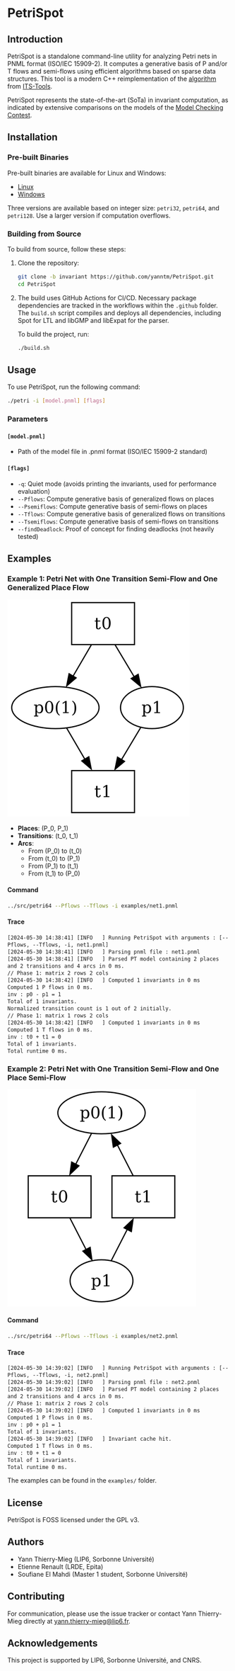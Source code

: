 # PetriSpot

## Introduction

PetriSpot is a standalone command-line utility for analyzing Petri nets in PNML format (ISO/IEC 15909-2). It computes a generative basis of P and/or T flows and semi-flows using efficient algorithms based on sparse data structures. This tool is a modern C++ reimplementation of the [algorithm](https://hal.science/hal-04142675) from [ITS-Tools](https://github.com/lip6/ITSTools).

PetriSpot represents the state-of-the-art (SoTa) in invariant computation, as indicated by extensive comparisons on the models of the [Model Checking Contest](https://mcc.lip6.fr).

## Installation

### Pre-built Binaries

Pre-built binaries are available for Linux and Windows:
- [Linux](https://github.com/yanntm/PetriSpot/tree/Inv-Linux)
- [Windows](https://github.com/yanntm/PetriSpot/tree/Inv-Windows)

Three versions are available based on integer size: `petri32`, `petri64`, and `petri128`. Use a larger version if computation overflows.

### Building from Source

To build from source, follow these steps:

1. Clone the repository:
    ```sh
    git clone -b invariant https://github.com/yanntm/PetriSpot.git
    cd PetriSpot
    ```

2. The build uses GitHub Actions for CI/CD. Necessary package dependencies are tracked in the workflows within the `.github` folder. The `build.sh` script compiles and deploys all dependencies, including Spot for LTL and libGMP and libExpat for the parser.

    To build the project, run:
    ```sh
    ./build.sh
    ```

## Usage

To use PetriSpot, run the following command:

```sh
./petri -i [model.pnml] [flags]
```

### Parameters

#### `[model.pnml]`

- Path of the model file in .pnml format (ISO/IEC 15909-2 standard)

#### `[flags]`

- `-q`: Quiet mode (avoids printing the invariants, used for performance evaluation)
- `--Pflows`: Compute generative basis of generalized flows on places
- `--Psemiflows`: Compute generative basis of semi-flows on places
- `--Tflows`: Compute generative basis of generalized flows on transitions
- `--Tsemiflows`: Compute generative basis of semi-flows on transitions
- `--findDeadlock`: Proof of concept for finding deadlocks (not heavily tested)

## Examples

### Example 1: Petri Net with One Transition Semi-Flow and One Generalized Place Flow

![Net1](Petri/examples/net1.png)

- **Places**: \(P_0, P_1\)
- **Transitions**: \(t_0, t_1\)
- **Arcs**:
  - From \(P_0\) to \(t_0\)
  - From \(t_0\) to \(P_1\)
  - From \(P_1\) to \(t_1\)
  - From \(t_1\) to \(P_0\)

#### Command

```sh
../src/petri64 --Pflows --Tflows -i examples/net1.pnml
```

#### Trace

```
[2024-05-30 14:38:41] [INFO   ] Running PetriSpot with arguments : [--Pflows, --Tflows, -i, net1.pnml]
[2024-05-30 14:38:41] [INFO   ] Parsing pnml file : net1.pnml
[2024-05-30 14:38:41] [INFO   ] Parsed PT model containing 2 places and 2 transitions and 4 arcs in 0 ms.
// Phase 1: matrix 2 rows 2 cols
[2024-05-30 14:38:42] [INFO   ] Computed 1 invariants in 0 ms
Computed 1 P flows in 0 ms.
inv : p0 - p1 = 1
Total of 1 invariants.
Normalized transition count is 1 out of 2 initially.
// Phase 1: matrix 1 rows 2 cols
[2024-05-30 14:38:42] [INFO   ] Computed 1 invariants in 0 ms
Computed 1 T flows in 0 ms.
inv : t0 + t1 = 0
Total of 1 invariants.
Total runtime 0 ms.
```

### Example 2: Petri Net with One Transition Semi-Flow and One Place Semi-Flow

![Net2](Petri/examples/net2.png)


#### Command

```sh
../src/petri64 --Pflows --Tflows -i examples/net2.pnml
```

#### Trace

```
[2024-05-30 14:39:02] [INFO   ] Running PetriSpot with arguments : [--Pflows, --Tflows, -i, net2.pnml]
[2024-05-30 14:39:02] [INFO   ] Parsing pnml file : net2.pnml
[2024-05-30 14:39:02] [INFO   ] Parsed PT model containing 2 places and 2 transitions and 4 arcs in 0 ms.
// Phase 1: matrix 2 rows 2 cols
[2024-05-30 14:39:02] [INFO   ] Computed 1 invariants in 0 ms
Computed 1 P flows in 0 ms.
inv : p0 + p1 = 1
Total of 1 invariants.
[2024-05-30 14:39:02] [INFO   ] Invariant cache hit.
Computed 1 T flows in 0 ms.
inv : t0 + t1 = 0
Total of 1 invariants.
Total runtime 0 ms.
```

The examples can be found in the `examples/` folder.

## License

PetriSpot is FOSS licensed under the GPL v3.

## Authors

- Yann Thierry-Mieg (LIP6, Sorbonne Université)
- Etienne Renault (LRDE, Epita)
- Soufiane El Mahdi (Master 1 student, Sorbonne Université)

## Contributing

For communication, please use the issue tracker or contact Yann Thierry-Mieg directly at yann.thierry-mieg@lip6.fr.

## Acknowledgements

This project is supported by LIP6, Sorbonne Université, and CNRS.

